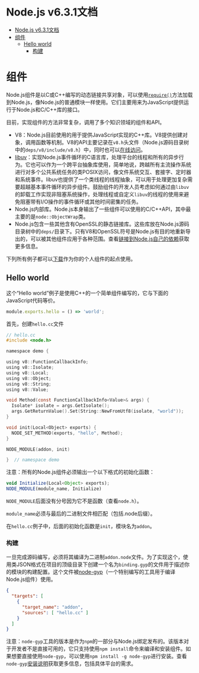 # Node.js v6.3.1文档

<!-- toc orderedList:0 -->

- [Node.js v6.3.1文档](#nodejs-v631文档)
- [组件](#组件)
	- [Hello world](#hello-world)
		- [构建](#构建)

<!-- tocstop -->

# 组件

Node.js组件是以C或C++编写的动态链接共享对象，可以使用[`require()`](https://nodejs.org/dist/latest-v6.x/docs/api/globals.html#globals_require)方法加载到Node.js，像Node.js的普通模块一样使用。它们主要用来为JavaScript提供运行于Node.js和C/C++库的接口。

目前，实现组件的方法非常复杂，调用了多个知识领域的组件和API。
- V8：Node.js目前使用的用于提供JavaScript实现的C++库。V8提供创建对象，调用函数等机制。V8的API主要记录在`v8.h`头文件（Node.js源码目录树中的`deps/v8/include/v8.h`）中，同时也可以[在线访问](https://v8docs.nodesource.com/)。
- [libuv](https://github.com/libuv/libuv)：实现Node.js事件循环的C语言库，处理平台的线程和所有的异步行为。它也可以作为一个跨平台抽象库使用，简单地说，跨越所有主流操作系统进行对多个公共系统任务的类POSIX访问，像文件系统交互、套接字、定时器和系统事件。libuv也提供了一个类线程的线程抽象，可以用于处理更加复杂需要超越基本事件循环的异步组件。鼓励组件的开发人员考虑如何通过由`libuv`的卸载工作实现非阻塞系统操作，处理线程或自定义`libuv`的线程的使用来避免阻塞带有I/O操作的事件循环或其他时间密集的任务。
- Node.js内部库。Node.js本身输出了一些组件可以使用的C/C++API，其中最主要的是`node::ObjectWrap`类。
- Node.js包含一些其他含有OpenSSL的静态链接库。这些库放在Node.js源码目录树中的`deps/`目录下。只有V8和OpenSSL符号是Node.js有目的地重新导出的，可以被其他组件应用于各种范围。查看[链接到Node.js自己的依赖](https://nodejs.org/dist/latest-v6.x/docs/api/addons.html#addons_linking_to_node_js_own_dependencies)获取更多信息。

下列所有例子都可以[下载](https://github.com/nodejs/node-addon-examples)作为你的个人组件的起点使用。

## Hello world
这个“Hello world”例子是使用C++的一个简单组件编写的，它与下面的JavaScript代码等价。
```js
module.exports.hello = () => 'world';
```

首先，创建`hello.cc`文件
```c
// hello.cc
#include <node.h>

namespace demo {

using v8::FunctionCallbackInfo;
using v8::Isolate;
using v8::Local;
using v8::Object;
using v8::String;
using v8::Value;

void Method(const FunctionCallbackInfo<Value>& args) {
  Isolate* isolate = args.GetIsolate();
  args.GetReturnValue().Set(String::NewFromUtf8(isolate, "world"));
}

void init(Local<Object> exports) {
  NODE_SET_METHOD(exports, "hello", Method);
}

NODE_MODULE(addon, init)

}  // namespace demo
```

注意：所有的Node.js组件必须输出一个以下格式的初始化函数：
```js
void Initialize(Local<Object> exports);
NODE_MODULE(module_name, Initialize)
```

`NODE_MODULE`后面没有分号因为它不是函数（查看`node.h`）。

`module_name`必须与最后的二进制文件相匹配（包括.node后缀）。

在`hello.cc`例子中，后面的初始化函数是`init`，模块名为`addon`。

### 构建
一旦完成源码编写，必须将其编译为二进制`addon.node`文件。为了实现这个，使用类JSON格式在项目的顶级目录下创建一个名为`binding.gyp`的文件用于描述你的模块的构建配置。这个文件被[node-gyp](https://github.com/nodejs/node-gyp)（一个特别编写的工具用于编译Node.js组件）使用。

```json
{
  "targets": [
    {
      "target_name": "addon",
      "sources": [ "hello.cc" ]
    }
  ]
}
```
注意：`node-gyp`工具的版本是作为`npm`的一部分与Node.js绑定发布的。该版本对于开发者不是直接可用的，它只支持使用`npm install`命令来编译和安装组件。如果想要直接使用`node-gyp`，可以使用`npm install -g node-gyp`进行安装。查看`node-gyp`[安装说明](https://github.com/nodejs/node-gyp#installation)获取更多信息，包括具体平台的需求。
